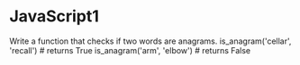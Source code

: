 # JavaScript1
Write a function that checks if two words are anagrams.
is_anagram('cellar', 'recall')  # returns True
is_anagram('arm', 'elbow')      # returns False
